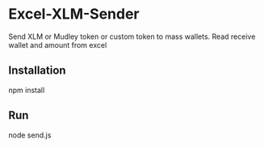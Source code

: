 # Excel-XLM-Sender
Send XLM or Mudley token or custom token to mass wallets. Read receive wallet and amount from excel


Installation
------
npm install

Run
------
node send.js
